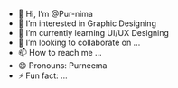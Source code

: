 - 👋 Hi, I’m @Pur-nima
- 👀 I’m interested in Graphic Designing
- 🌱 I’m currently learning UI/UX Designing
- 💞️ I’m looking to collaborate on ...
- 📫 How to reach me ...
- 😄 Pronouns: Purneema
- ⚡ Fun fact: ...

<!---
Pur-nima/Pur-nima is a ✨ special ✨ repository because its `README.md` (this file) appears on your GitHub profile.
You can click the Preview link to take a look at your changes.
--->
